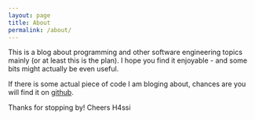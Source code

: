 ```yaml
---
layout: page
title: About
permalink: /about/
---
```


This is a blog about programming and other software engineering topics mainly (or at least this is the plan). I hope you find it enjoyable - and some bits might actually be even useful.

If there is some actual piece of code I am bloging about, chances are you will find it on [github](https://github.com/H4ssi).

Thanks for stopping by! Cheers H4ssi

